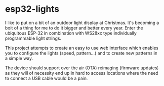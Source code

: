 # esp32-lights
I like to put on a bit of an outdoor light display at Christmas. It's becoming a boit of a thing for me to do it bigger and better every year. Enter the ubiquitous ESP-32 in combination with WS28xx type individually programmable light strings. 

This project attempts to create an easy to use web interface which enables you to configure the lights (speed, pattern...) and to create new patterns in a simple way. 

The device should support over the air (OTA) reimaging (firmware updates) as they will of necessity end up in hard to access locations where the need to connect a USB cable would be a pain.
